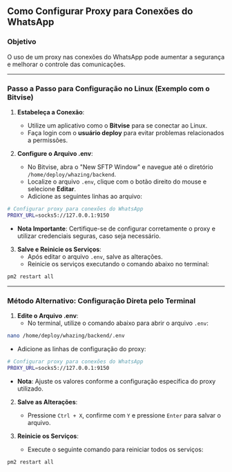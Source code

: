 ## **Como Configurar Proxy para Conexões do WhatsApp**

### **Objetivo**

O uso de um proxy nas conexões do WhatsApp pode aumentar a segurança e melhorar o controle das comunicações.

---

### **Passo a Passo para Configuração no Linux (Exemplo com o Bitvise)**

1. **Estabeleça a Conexão**:
   - Utilize um aplicativo como o **Bitvise** para se conectar ao Linux.
   - Faça login com o **usuário deploy** para evitar problemas relacionados a permissões.

2. **Configure o Arquivo .env**:
   - No Bitvise, abra o "New SFTP Window" e navegue até o diretório `/home/deploy/whazing/backend`.
   - Localize o arquivo `.env`, clique com o botão direito do mouse e selecione **Editar**.
   - Adicione as seguintes linhas ao arquivo:

```bash
# Configurar proxy para conexões do WhatsApp
PROXY_URL=socks5://127.0.0.1:9150
```

   - **Nota Importante**: Certifique-se de configurar corretamente o proxy e utilizar credenciais seguras, caso seja necessário.

3. **Salve e Reinicie os Serviços**:
   - Após editar o arquivo `.env`, salve as alterações.
   - Reinicie os serviços executando o comando abaixo no terminal:

```bash
pm2 restart all
```

---

### **Método Alternativo: Configuração Direta pelo Terminal**

1. **Edite o Arquivo .env**:
   - No terminal, utilize o comando abaixo para abrir o arquivo `.env`:

```bash
nano /home/deploy/whazing/backend/.env
```

   - Adicione as linhas de configuração do proxy:

```bash
# Configurar proxy para conexões do WhatsApp
PROXY_URL=socks5://127.0.0.1:9150
```

   - **Nota**: Ajuste os valores conforme a configuração específica do proxy utilizado.

2. **Salve as Alterações**:
   - Pressione `Ctrl + X`, confirme com `Y` e pressione `Enter` para salvar o arquivo.

3. **Reinicie os Serviços**:
   - Execute o seguinte comando para reiniciar todos os serviços:

```bash
pm2 restart all
```